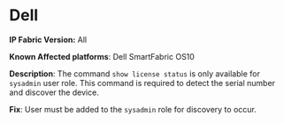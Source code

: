 # Dell

**IP Fabric Version:** All

**Known Affected platforms**: Dell SmartFabric OS10

**Description**: The command `show license status` is only available for
`sysadmin` user role.  This command is required to detect the serial number
and discover the device.

**Fix**: User must be added to the `sysadmin` role for discovery to occur.
